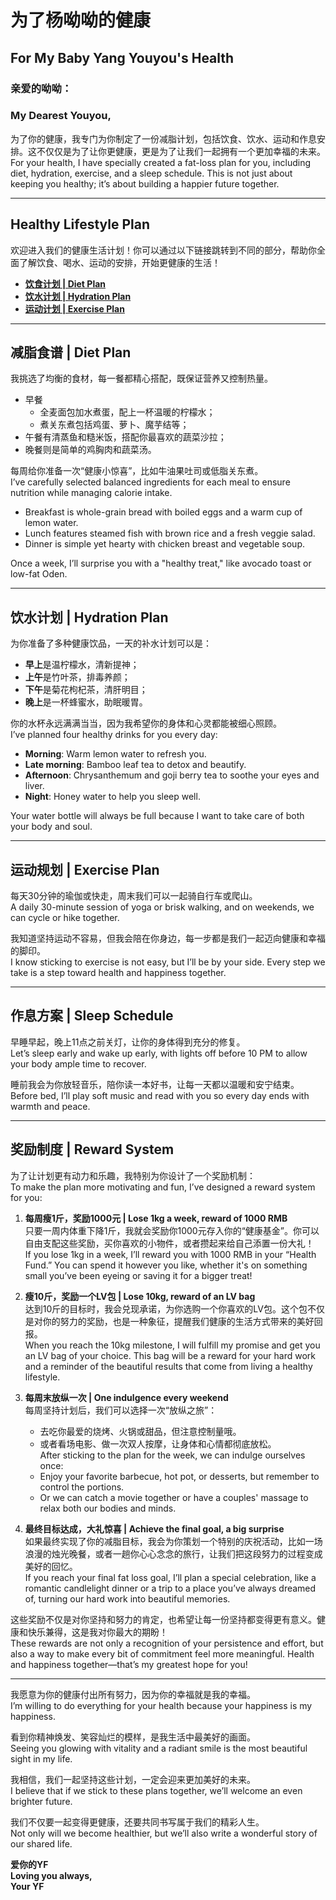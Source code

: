 # 为了杨呦呦的健康  
## For My Baby Yang Youyou's Health  

### 亲爱的呦呦：  
### My Dearest Youyou,  

为了你的健康，我专门为你制定了一份减脂计划，包括饮食、饮水、运动和作息安排。这不仅仅是为了让你更健康，更是为了让我们一起拥有一个更加幸福的未来。  
For your health, I have specially created a fat-loss plan for you, including diet, hydration, exercise, and a sleep schedule. This is not just about keeping you healthy; it’s about building a happier future together.  

---

## Healthy Lifestyle Plan  

欢迎进入我们的健康生活计划！你可以通过以下链接跳转到不同的部分，帮助你全面了解饮食、喝水、运动的安排，开始更健康的生活！  

- [**饮食计划 | Diet Plan**](./eat.md)
- [**饮水计划 | Hydration Plan**](./drink.md)
- [**运动计划 | Exercise Plan**](./sport.md)

---

## **减脂食谱 | Diet Plan**  
我挑选了均衡的食材，每一餐都精心搭配，既保证营养又控制热量。  
- 早餐
  * 全麦面包加水煮蛋，配上一杯温暖的柠檬水；
  * 煮关东煮包括鸡蛋、萝卜、魔芋结等；
- 午餐有清蒸鱼和糙米饭，搭配你最喜欢的蔬菜沙拉；  
- 晚餐则是简单的鸡胸肉和蔬菜汤。

每周给你准备一次“健康小惊喜”，比如牛油果吐司或低脂关东煮。  
I’ve carefully selected balanced ingredients for each meal to ensure nutrition while managing calorie intake.  
- Breakfast is whole-grain bread with boiled eggs and a warm cup of lemon water.  
- Lunch features steamed fish with brown rice and a fresh veggie salad.  
- Dinner is simple yet hearty with chicken breast and vegetable soup.  

Once a week, I’ll surprise you with a "healthy treat," like avocado toast or low-fat Oden.  

---

## **饮水计划 | Hydration Plan**  
为你准备了多种健康饮品，一天的补水计划可以是：  
- **早上**是温柠檬水，清新提神；  
- **上午**是竹叶茶，排毒养颜；  
- **下午**是菊花枸杞茶，清肝明目；  
- **晚上**是一杯蜂蜜水，助眠暖胃。  

你的水杯永远满满当当，因为我希望你的身体和心灵都能被细心照顾。  
I’ve planned four healthy drinks for you every day:  
- **Morning**: Warm lemon water to refresh you.  
- **Late morning**: Bamboo leaf tea to detox and beautify.  
- **Afternoon**: Chrysanthemum and goji berry tea to soothe your eyes and liver.  
- **Night**: Honey water to help you sleep well.  

Your water bottle will always be full because I want to take care of both your body and soul.  

---

## **运动规划 | Exercise Plan**  
每天30分钟的瑜伽或快走，周末我们可以一起骑自行车或爬山。  
A daily 30-minute session of yoga or brisk walking, and on weekends, we can cycle or hike together.  

我知道坚持运动不容易，但我会陪在你身边，每一步都是我们一起迈向健康和幸福的脚印。  
I know sticking to exercise is not easy, but I’ll be by your side. Every step we take is a step toward health and happiness together.  

---

## **作息方案 | Sleep Schedule**  
早睡早起，晚上11点之前关灯，让你的身体得到充分的修复。  
Let’s sleep early and wake up early, with lights off before 10 PM to allow your body ample time to recover.  

睡前我会为你放轻音乐，陪你读一本好书，让每一天都以温暖和安宁结束。  
Before bed, I’ll play soft music and read with you so every day ends with warmth and peace.  

---

## **奖励制度 | Reward System**  
为了让计划更有动力和乐趣，我特别为你设计了一个奖励机制：  
To make the plan more motivating and fun, I’ve designed a reward system for you:

1. **每周瘦1斤，奖励1000元 | Lose 1kg a week, reward of 1000 RMB**  
   只要一周内体重下降1斤，我就会奖励你1000元存入你的“健康基金”。你可以自由支配这些奖励，买你喜欢的小物件，或者攒起来给自己添置一份大礼！  
   If you lose 1kg in a week, I’ll reward you with 1000 RMB in your “Health Fund.” You can spend it however you like, whether it's on something small you’ve been eyeing or saving it for a bigger treat!

2. **瘦10斤，奖励一个LV包 | Lose 10kg, reward of an LV bag**  
   达到10斤的目标时，我会兑现承诺，为你选购一个你喜欢的LV包。这个包不仅是对你的努力的奖励，也是一种象征，提醒我们健康的生活方式带来的美好回报。  
   When you reach the 10kg milestone, I will fulfill my promise and get you an LV bag of your choice. This bag will be a reward for your hard work and a reminder of the beautiful results that come from living a healthy lifestyle.

3. **每周末放纵一次 | One indulgence every weekend**  
   每周坚持计划后，我们可以选择一次“放纵之旅”：  
   - 去吃你最爱的烧烤、火锅或甜品，但注意控制量哦。  
   - 或者看场电影、做一次双人按摩，让身体和心情都彻底放松。  
   After sticking to the plan for the week, we can indulge ourselves once:  
   - Enjoy your favorite barbecue, hot pot, or desserts, but remember to control the portions.  
   - Or we can catch a movie together or have a couples' massage to relax both our bodies and minds.

4. **最终目标达成，大礼惊喜 | Achieve the final goal, a big surprise**  
   如果最终实现了你的减脂目标，我会为你策划一个特别的庆祝活动，比如一场浪漫的烛光晚餐，或者一趟你心心念念的旅行，让我们把这段努力的过程变成美好的回忆。  
   If you reach your final fat loss goal, I’ll plan a special celebration, like a romantic candlelight dinner or a trip to a place you’ve always dreamed of, turning our hard work into beautiful memories.

这些奖励不仅是对你坚持和努力的肯定，也希望让每一份坚持都变得更有意义。健康和快乐兼得，这是我对你最大的期盼！  
These rewards are not only a recognition of your persistence and effort, but also a way to make every bit of commitment feel more meaningful. Health and happiness together—that’s my greatest hope for you!

---

我愿意为你的健康付出所有努力，因为你的幸福就是我的幸福。  
I’m willing to do everything for your health because your happiness is my happiness.  

看到你精神焕发、笑容灿烂的模样，是我生活中最美好的画面。  
Seeing you glowing with vitality and a radiant smile is the most beautiful sight in my life.  

我相信，我们一起坚持这些计划，一定会迎来更加美好的未来。  
I believe that if we stick to these plans together, we’ll welcome an even brighter future.  

我们不仅要一起变得更健康，还要共同书写属于我们的精彩人生。  
Not only will we become healthier, but we’ll also write a wonderful story of our shared life.  

**爱你的YF**  
**Loving you always,**  
**Your YF**  
